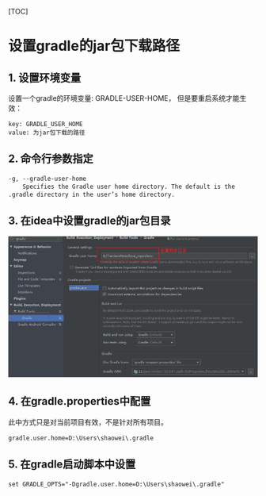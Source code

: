 [TOC]

# 设置gradle的jar包下载路径

## 1. 设置环境变量

设置一个gradle的环境变量: GRADLE-USER-HOME， 但是要重启系统才能生效：

```properties
key: GRADLE_USER_HOME
value: 为jar包下载的路径
```



## 2. 命令行参数指定

```shell
-g, --gradle-user-home
    Specifies the Gradle user home directory. The default is the .gradle directory in the user’s home directory.

```



## 3.  在idea中设置gradle的jar包目录

![](../image/gradle/home-set1.png)

## 4. 在gradle.properties中配置

此中方式只是对当前项目有效，不是针对所有项目。

```shell
gradle.user.home=D:\Users\shaowei\.gradle
```

## 5. 在gradle启动脚本中设置

```shell
set GRADLE_OPTS="-Dgradle.user.home=D:\Users\shaowei\.gradle"
```

